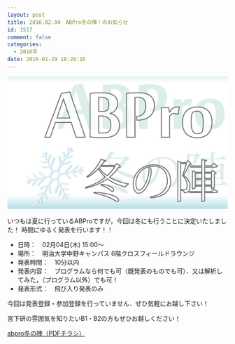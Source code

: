 ```yaml
---
layout: post
title: 2016.02.04　ABPro冬の陣！のお知らせ
id: 1517
comment: false
categories:
  - 2016年
date: 2016-01-29 18:28:16
---
```


![abpro冬の陣](/wp-content/uploads/2016/01/abpro冬の陣1.jpg)

いつもは夏に行っているABProですが，今回は冬にも行うことに決定いたしました！
時間にゆるく発表を行います！！

- 日時：　02月04日(木) 15:00～
- 場所：　明治大学中野キャンパス 6階クロスフィールドラウンジ
- 発表時間：　10分以内
- 発表内容：　プログラムなら何でも可（既発表のものでも可）．又は解析してみた，（プログラム以外）でも可！
- 発表形式：　飛び入り発表のみ

今回は発表登録・参加登録を行っていません．ぜひ気軽にお越し下さい！

宮下研の雰囲気を知りたいB1・B2の方もぜひお越しください！

[abpro冬の陣（PDFチラシ）](/wp-content/uploads/2016/01/abpro冬の陣.pdf)
